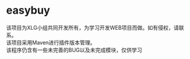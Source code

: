 # easybuy
该项目为XLG小组共同开发所有，为学习开发WEB项目而做。如有侵权，请联系。   <br/>
该项目采用Maven进行插件版本管理。    <br/>
该程序仍含有一些未完善的BUG以及未完成模块，仅供学习  <br>
